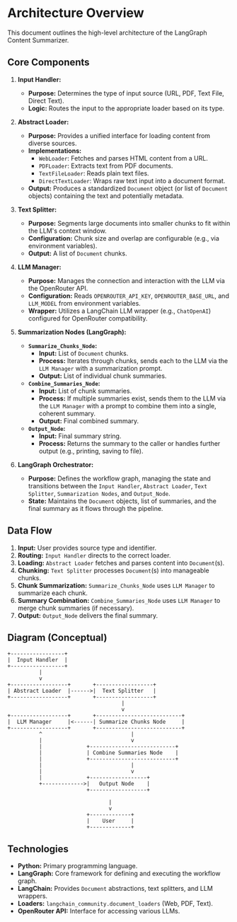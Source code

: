 # Architecture Overview

This document outlines the high-level architecture of the LangGraph Content Summarizer.

## Core Components

1.  **Input Handler:**
    *   **Purpose:** Determines the type of input source (URL, PDF, Text File, Direct Text).
    *   **Logic:** Routes the input to the appropriate loader based on its type.

2.  **Abstract Loader:**
    *   **Purpose:** Provides a unified interface for loading content from diverse sources.
    *   **Implementations:**
        *   `WebLoader`: Fetches and parses HTML content from a URL.
        *   `PDFLoader`: Extracts text from PDF documents.
        *   `TextFileLoader`: Reads plain text files.
        *   `DirectTextLoader`: Wraps raw text input into a document format.
    *   **Output:** Produces a standardized `Document` object (or list of `Document` objects) containing the text and potentially metadata.

3.  **Text Splitter:**
    *   **Purpose:** Segments large documents into smaller chunks to fit within the LLM's context window.
    *   **Configuration:** Chunk size and overlap are configurable (e.g., via environment variables).
    *   **Output:** A list of `Document` chunks.

4.  **LLM Manager:**
    *   **Purpose:** Manages the connection and interaction with the LLM via the OpenRouter API.
    *   **Configuration:** Reads `OPENROUTER_API_KEY`, `OPENROUTER_BASE_URL`, and `LLM_MODEL` from environment variables.
    *   **Wrapper:** Utilizes a LangChain LLM wrapper (e.g., `ChatOpenAI`) configured for OpenRouter compatibility.

5.  **Summarization Nodes (LangGraph):**
    *   **`Summarize_Chunks_Node`:**
        *   **Input:** List of `Document` chunks.
        *   **Process:** Iterates through chunks, sends each to the LLM via the `LLM Manager` with a summarization prompt.
        *   **Output:** List of individual chunk summaries.
    *   **`Combine_Summaries_Node`:**
        *   **Input:** List of chunk summaries.
        *   **Process:** If multiple summaries exist, sends them to the LLM via the `LLM Manager` with a prompt to combine them into a single, coherent summary.
        *   **Output:** Final combined summary.
    *   **`Output_Node`:**
        *   **Input:** Final summary string.
        *   **Process:** Returns the summary to the caller or handles further output (e.g., printing, saving to file).

6.  **LangGraph Orchestrator:**
    *   **Purpose:** Defines the workflow graph, managing the state and transitions between the `Input Handler`, `Abstract Loader`, `Text Splitter`, `Summarization Nodes`, and `Output_Node`.
    *   **State:** Maintains the `Document` objects, list of summaries, and the final summary as it flows through the pipeline.

## Data Flow

1.  **Input:** User provides source type and identifier.
2.  **Routing:** `Input Handler` directs to the correct loader.
3.  **Loading:** `Abstract Loader` fetches and parses content into `Document`(s).
4.  **Chunking:** `Text Splitter` processes `Document`(s) into manageable chunks.
5.  **Chunk Summarization:** `Summarize_Chunks_Node` uses `LLM Manager` to summarize each chunk.
6.  **Summary Combination:** `Combine_Summaries_Node` uses `LLM Manager` to merge chunk summaries (if necessary).
7.  **Output:** `Output_Node` delivers the final summary.

## Diagram (Conceptual)

```
+-----------------+
|  Input Handler  |
+-----------------+
          |
          v
+------------------+       +------------------+
| Abstract Loader  |------>|  Text Splitter   |
+------------------+       +------------------+
                                    |
                                    v
+------------------+       +---------------------------+
|  LLM Manager     |<------| Summarize Chunks Node     |
+------------------+       +---------------------------+
          ^                            |
          |                            v
          |              +---------------------------+
          |              | Combine Summaries Node    |
          |              +---------------------------+
          |                            |
          |                            v
          |              +------------------+
          +------------->|   Output Node    |
                         +------------------+

                                |
                                v
                         +-------------+
                         |    User     |
                         +-------------+
```

## Technologies

*   **Python:** Primary programming language.
*   **LangGraph:** Core framework for defining and executing the workflow graph.
*   **LangChain:** Provides `Document` abstractions, text splitters, and LLM wrappers.
*   **Loaders:** `langchain_community.document_loaders` (Web, PDF, Text).
*   **OpenRouter API:** Interface for accessing various LLMs.
